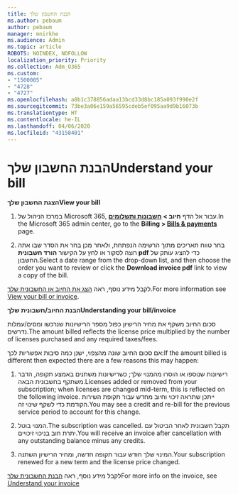 ```yaml
---
title: הבנת החשבון שלך
ms.author: pebaum
author: pebaum
manager: mnirkhe
ms.audience: Admin
ms.topic: article
ROBOTS: NOINDEX, NOFOLLOW
localization_priority: Priority
ms.collection: Adm_O365
ms.custom:
- "1500005"
- "4728"
- "4727"
ms.openlocfilehash: a8b1c378856adaa13bcd33d8bc185a093f990e2f
ms.sourcegitcommit: 73be3a06e159a56595cdeb5ef095aa9d9b16073b
ms.translationtype: HT
ms.contentlocale: he-IL
ms.lasthandoff: 04/06/2020
ms.locfileid: "43158401"
---
```

# <a name="understand-your-bill"></a><span data-ttu-id="6ebaf-102">הבנת החשבון שלך</span><span class="sxs-lookup"><span data-stu-id="6ebaf-102">Understand your bill</span></span>

<span data-ttu-id="6ebaf-103">**הצגת החשבון שלך**</span><span class="sxs-lookup"><span data-stu-id="6ebaf-103">**View your bill**</span></span>

1. <span data-ttu-id="6ebaf-104">במרכז הניהול של Microsoft 365, עבור אל הדף **חיוב > [חשבונות ותשלומים](https://go.microsoft.com/fwlink/p/?linkid=848039)**.</span><span class="sxs-lookup"><span data-stu-id="6ebaf-104">In the Microsoft 365 admin center, go to the **Billing > [Bills & payments](https://go.microsoft.com/fwlink/p/?linkid=848039)** page.</span></span>

2. <span data-ttu-id="6ebaf-105">בחר טווח תאריכים מתוך הרשימה הנפתחת, ולאחר מכן בחר את הסדר שבו אתה רוצה לסקור או לחץ על הקישור **הורד חשבונית pdf** כדי להציג עותק של החשבון.</span><span class="sxs-lookup"><span data-stu-id="6ebaf-105">Select a date range from the drop-down list, and then choose the order you want to review or click the **Download invoice pdf** link to view a copy of the bill.</span></span>

<span data-ttu-id="6ebaf-106">לקבל מידע נוסף, ראה [הצג את החיוב או החשבונית שלך](https://docs.microsoft.com/office365/admin/subscriptions-and-billing/view-your-bill-or-invoice).</span><span class="sxs-lookup"><span data-stu-id="6ebaf-106">For more information see [View your bill or invoice](https://docs.microsoft.com/office365/admin/subscriptions-and-billing/view-your-bill-or-invoice).</span></span>

<span data-ttu-id="6ebaf-107">**הבנת החיוב/חשבונית שלך**</span><span class="sxs-lookup"><span data-stu-id="6ebaf-107">**Understanding your bill/invoice**</span></span>

<span data-ttu-id="6ebaf-108">סכום החיוב משקף את מחיר הרישיון כפול מספר הרישיונות שנרכשו ומסים/עמלות נדרשים.</span><span class="sxs-lookup"><span data-stu-id="6ebaf-108">The amount billed reflects the license price multiplied by the number of licenses purchased and any required taxes/fees.</span></span>

<span data-ttu-id="6ebaf-109">אם סכום החיוב שונה מהצפוי, ישנן כמה סיבות אפשריות לכך:</span><span class="sxs-lookup"><span data-stu-id="6ebaf-109">If the amount billed is different then expected there are a few reasons this may happen:</span></span>

1. <span data-ttu-id="6ebaf-110">רישיונות שנוספו או הוסרו מהמנוי שלך; כשרישיונות משתנים באמצע תקופה, הדבר משתקף בחשבונית הבאה.</span><span class="sxs-lookup"><span data-stu-id="6ebaf-110">Licenses added or removed from your subscription; when licenses are changed mid-term, this is reflected on the following invoice.</span></span>  <span data-ttu-id="6ebaf-111">ייתכן שתראה זיכוי וחיוב מחדש עבור תקופת השירות הקודמת כדי לשקף שינוי זה.</span><span class="sxs-lookup"><span data-stu-id="6ebaf-111">You may see a credit and re-bill for the previous service period to account for this change.</span></span>

2. <span data-ttu-id="6ebaf-112">המנוי בוטל.</span><span class="sxs-lookup"><span data-stu-id="6ebaf-112">The subscription was cancelled.</span></span>  <span data-ttu-id="6ebaf-113">תקבל חשבונית לאחר הביטול עם יתרת חוב בניכוי זיכויים.</span><span class="sxs-lookup"><span data-stu-id="6ebaf-113">You will receive an invoice after cancellation with any outstanding balance minus any credits.</span></span>

3. <span data-ttu-id="6ebaf-114">המינוי שלך חוּדש עבור תקופה חדשה, ומחיר הרישיון השתנה.</span><span class="sxs-lookup"><span data-stu-id="6ebaf-114">Your subscription renewed for a new term and the license price changed.</span></span>  

<span data-ttu-id="6ebaf-115">לקבל מידע נוסף, ראה [הבנת החשבונית שלך](https://support.office.com/article/Understand-your-invoice-for-Office-365-for-business-0724b428-fb59-4962-8c37-6674166d7507)</span><span class="sxs-lookup"><span data-stu-id="6ebaf-115">For more info on the invoice, see [Understand your invoice](https://support.office.com/article/Understand-your-invoice-for-Office-365-for-business-0724b428-fb59-4962-8c37-6674166d7507)</span></span>
